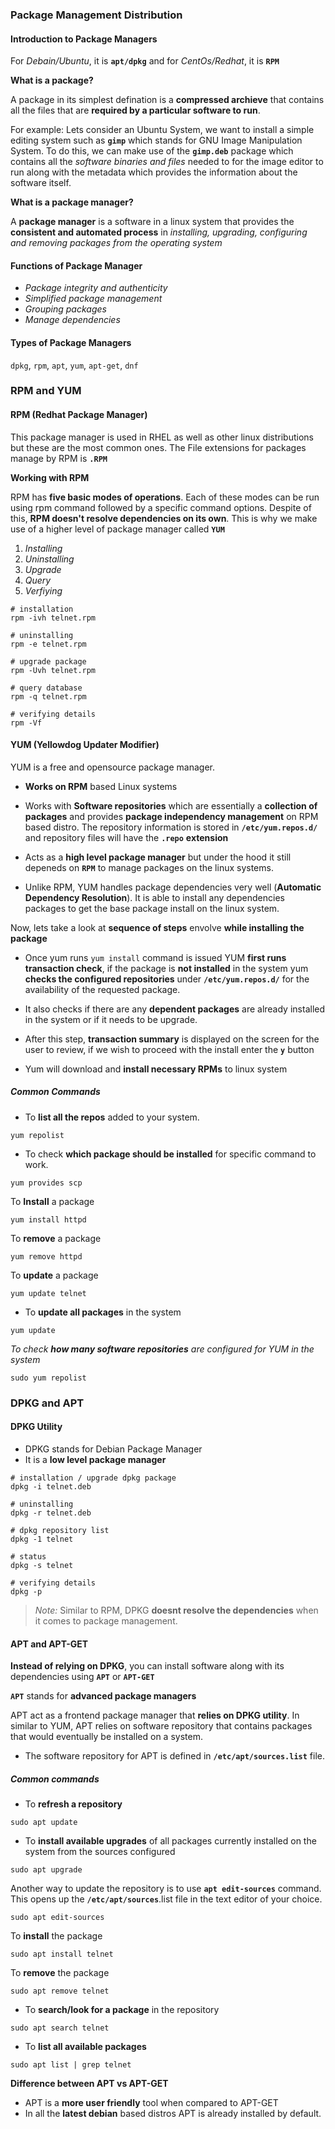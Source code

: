 ### Package Management Distribution

#### Introduction to Package Managers
For _Debain/Ubuntu_, it is **`apt/dpkg`** and for _CentOs/Redhat_, it is **`RPM`**

**What is a package?**

A package in its simplest defination is a **compressed archieve** that contains all the files that are **required by a particular software to run**.
    
For example: Lets consider an Ubuntu System, we want to install a simple editing system such as **`gimp`** which stands for  GNU Image Manipulation System. To do this, we can make use of the **`gimp.deb`** package which contains all the _software binaries and files_ needed to for the image editor to run along with the metadata which provides the information about the software itself.


**What is a package manager?**

A **package manager** is a software in a linux system that provides the **consistent and automated process** in _installing, upgrading, configuring and removing packages from the operating system_

#### Functions of Package Manager

- _Package integrity and authenticity_
- _Simplified package management_
- _Grouping packages_
- _Manage dependencies_

#### Types of Package Managers

`dpkg`, `rpm`, `apt`, `yum`, `apt-get`, `dnf`


### RPM and YUM

#### RPM (Redhat Package Manager)

This package manager is used in RHEL as well as other linux distributions but these are the most common ones. The File extensions for packages manage by RPM is **`.RPM`**

**Working with RPM**

RPM has **five basic modes of operations**. Each of these modes can be run using rpm command followed by a specific command options. Despite of this, **RPM doesn't resolve dependencies on its own**. This is why we make use of a higher level of package manager called **`YUM`**

1. _Installing_
2. _Uninstalling_
3. _Upgrade_
4. _Query_
5. _Verfiying_


```shell
# installation
rpm -ivh telnet.rpm

# uninstalling
rpm -e telnet.rpm

# upgrade package
rpm -Uvh telnet.rpm

# query database
rpm -q telnet.rpm

# verifying details 
rpm -Vf
```



#### YUM (Yellowdog Updater Modifier)

YUM is a free and opensource package manager.

- **Works on RPM** based Linux systems

- Works with **Software repositories** which are essentially a **collection of packages** and provides **package independency management** on RPM based distro. The repository information is stored in **`/etc/yum.repos.d/`** and repository files will have the **`.repo`** **extension**

- Acts as a **high level package manager** but under the hood it still depeneds on **`RPM`** to manage packages on the linux systems.

- Unlike RPM, YUM handles package dependencies very well (**Automatic Dependency Resolution**). It is able to install any dependencies packages to get the base package install on the linux system.




Now, lets take a look at **sequence of steps** envolve **while installing the package**

- Once yum runs `yum install` command is issued YUM **first runs transaction check**, if the package is **not installed** in the system yum **checks the configured repositories** under **`/etc/yum.repos.d/`** for the availability of the requested package.

- It also checks if there are any **dependent packages** are already installed in the system or if it needs to be upgrade.

- After this step, **transaction summary** is displayed on the screen for the user to review, if we wish to proceed with the install enter the **`y`** button
- Yum will download and **install necessary RPMs** to linux system



##### Common Commands

- To **list all the repos** added to your system.

```
yum repolist
```
- To check **which package should be installed** for specific command to work. 

```
yum provides scp
```

To **Install** a package
```
yum install httpd
```

To **remove** a package
```
yum remove httpd
```
To **update** a package
```
yum update telnet
```

- To **update all packages** in the system
```
yum update
```



_To check **how many software repositories** are configured for YUM in the system_

```
sudo yum repolist
```

### DPKG and APT 

#### DPKG Utility

- DPKG stands for Debian Package Manager
- It is a **low level package manager**

```shell
# installation / upgrade dpkg package
dpkg -i telnet.deb

# uninstalling
dpkg -r telnet.deb

# dpkg repository list
dpkg -1 telnet

# status
dpkg -s telnet

# verifying details
dpkg -p
```

> _Note:_ Similar to RPM, DPKG **doesnt resolve the dependencies** when it comes to package management.

#### APT and APT-GET

**Instead of relying on DPKG**, you can install software along with its dependencies using **`APT`** or **`APT-GET`**

**`APT`** stands for **advanced package managers**

APT act as a frontend package manager that **relies on DPKG utility**. In similar to YUM, APT relies on software repository that contains packages that would eventually be installed on a system.

- The software repository for APT is defined in **`/etc/apt/sources.list`** file.


##### Common commands

- To **refresh a repository**
```
sudo apt update
```

- To **install available upgrades** of all packages currently installed on the system from the sources configured
```shell
sudo apt upgrade
```

Another way to update the repository is to use **`apt edit-sources`** command. This opens up the **`/etc/apt/sources`**.list file in the text editor of your choice.
```shell
sudo apt edit-sources
```

To **install** the package
```shell
sudo apt install telnet
```

To **remove** the package
```shell
sudo apt remove telnet
```

- To **search/look for a package** in the repository
```shell
sudo apt search telnet 
```
- To **list all available packages**
```shell
sudo apt list | grep telnet
```

**Difference between APT vs APT-GET**

- APT is a **more user friendly** tool when compared to APT-GET
- In all the **latest debian** based distros APT is already installed by default.

